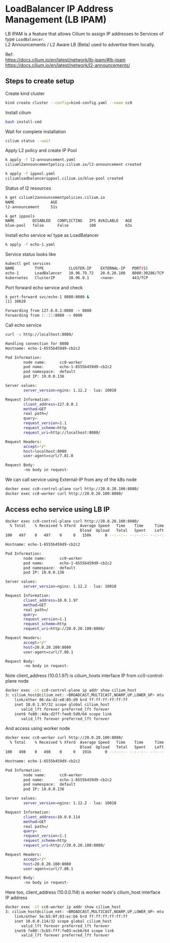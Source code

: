# LoadBalancer IP Address Management (LB IPAM)
LB IPAM is a feature that allows Cilium to assign IP addresses to Services of type ```LoadBalancer```.  
L2 Announcements / L2 Aware LB (Beta) used to advertise them locally.

Ref:  
https://docs.cilium.io/en/latest/network/lb-ipam/#lb-ipam
https://docs.cilium.io/en/latest/network/l2-announcements/

## Steps to create setup

Create kind cluster
```bash
kind create cluster --config=kind-config.yaml --name cc0
```
Install cilium
```bash
bash install-cmd
```

Wait for complete installation
```bash
cilium status --wait
```

Apply L2 policy and create IP Pool
```bash
k apply -f l2-announcement.yaml 
ciliuml2announcementpolicy.cilium.io/l2-announcement created

k apply -f ippool.yaml 
ciliumloadbalancerippool.cilium.io/blue-pool created
```

Status of l2 resources

```bash
k get ciliuml2announcementpolicies.cilium.io
NAME                AGE
l2-announcement     51s

k get ippools
NAME        DISABLED   CONFLICTING   IPS AVAILABLE   AGE
blue-pool   false      False         100             63s
```

Install echo service w/ type as LoadBalancer
```bash
k apply -f echo-1.yaml
```

Service status looks like

```bash
kubectl get services
NAME         TYPE           CLUSTER-IP    EXTERNAL-IP   PORT(S)          AGE
echo-1       LoadBalancer   10.96.79.72   20.0.20.100   8080:30286/TCP   14s
kubernetes   ClusterIP      10.96.0.1     <none>        443/TCP          5m34s
```

Port forward echo service and check
```bash
k port-forward svc/echo-1 8080:8080 &
[1] 38620

Forwarding from 127.0.0.1:8080 -> 8080
Forwarding from [::1]:8080 -> 8080
```

Call echo service
```bash
curl -s http://localhost:8080/

Handling connection for 8080
Hostname: echo-1-6555b459d9-cb2c2

Pod Information:
        node name:      cc0-worker
        pod name:       echo-1-6555b459d9-cb2c2
        pod namespace:  default
        pod IP: 10.0.0.136

Server values:
        server_version=nginx: 1.12.2 - lua: 10010

Request Information:
        client_address=127.0.0.1
        method=GET
        real path=/
        query=
        request_version=1.1
        request_scheme=http
        request_uri=http://localhost:8080/

Request Headers:
        accept=*/*  
        host=localhost:8080  
        user-agent=curl/7.81.0  

Request Body:
        -no body in request-
```



We can call service using External-IP from any of the k8s node
```bash
docker exec cc0-control-plane curl http://20.0.20.100:8080/
docker exec cc0-worker curl http://20.0.20.100:8080/
```



## Access echo service using LB IP

```bash
docker exec cc0-control-plane curl http://20.0.20.100:8080/
  % Total    % Received % Xferd  Average Speed   Time    Time     Time  Current
                                 Dload  Upload   Total   Spent    Left  Speed
100   497    0   497    0     0   158k      0 --:--:-- --:--:-- --:--:--  242k 

Hostname: echo-1-6555b459d9-cb2c2

Pod Information:
        node name:      cc0-worker
        pod name:       echo-1-6555b459d9-cb2c2
        pod namespace:  default
        pod IP: 10.0.0.136

Server values:
        server_version=nginx: 1.12.2 - lua: 10010

Request Information:
        client_address=10.0.1.97
        method=GET
        real path=/
        query=
        request_version=1.1
        request_scheme=http
        request_uri=http://20.0.20.100:8080/

Request Headers:
        accept=*/*
        host=20.0.20.100:8080
        user-agent=curl/7.88.1

Request Body:
        -no body in request-
```

Note client_address (10.0.1.97) is cilium_hosts interface IP from cc0-control-plane node

```bash
docker exec -it cc0-control-plane ip addr show cilium_host
3: cilium_host@cilium_net: <BROADCAST,MULTICAST,NOARP,UP,LOWER_UP> mtu 1500 qdisc noqueue state UP group default qlen 1000
    link/ether 06:da:d2:e0:05:d9 brd ff:ff:ff:ff:ff:ff
    inet 10.0.1.97/32 scope global cilium_host
       valid_lft forever preferred_lft forever
    inet6 fe80::4da:d2ff:fee0:5d9/64 scope link 
       valid_lft forever preferred_lft forever
```

And access using worker node

```bash
docker exec cc0-worker curl http://20.0.20.100:8080/
  % Total    % Received % Xferd  Average Speed   Time    Time     Time  Current
                                 Dload  Upload   Total   Spent    Left  Speed
100   498    0   498    0     0   191k      0 --:--:-- --:--:-- --:--:--  243k

Hostname: echo-1-6555b459d9-cb2c2

Pod Information:
        node name:      cc0-worker
        pod name:       echo-1-6555b459d9-cb2c2
        pod namespace:  default
        pod IP: 10.0.0.136

Server values:
        server_version=nginx: 1.12.2 - lua: 10010

Request Information:
        client_address=10.0.0.114
        method=GET
        real path=/
        query=
        request_version=1.1
        request_scheme=http
        request_uri=http://20.0.20.100:8080/

Request Headers:
        accept=*/*
        host=20.0.20.100:8080
        user-agent=curl/7.88.1

Request Body:
        -no body in request-
```

Here too, client_address (10.0.0.114) is worker node's cilium_host interface IP address

```bash
docker exec -it cc0-worker ip addr show cilium_host
3: cilium_host@cilium_net: <BROADCAST,MULTICAST,NOARP,UP,LOWER_UP> mtu 1500 qdisc noqueue state UP group default qlen 1000
    link/ether 5e:b5:0f:03:ec:b6 brd ff:ff:ff:ff:ff:ff
    inet 10.0.0.114/32 scope global cilium_host
       valid_lft forever preferred_lft forever
    inet6 fe80::5cb5:fff:fe03:ecb6/64 scope link 
       valid_lft forever preferred_lft forever
```